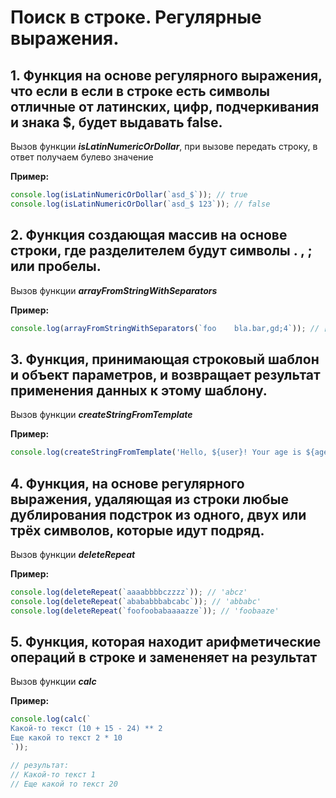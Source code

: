 # Поиск в строке. Регулярные выражения.

## 1. Функция на основе регулярного выражения, что если в если в строке есть символы отличные от латинских, цифр, подчеркивания и знака $, будет выдавать false.

Вызов функции ***isLatinNumericOrDollar***, при вызове передать строку, в ответ получаем булево значение

**Пример:**

```js
console.log(isLatinNumericOrDollar(`asd_$`)); // true
console.log(isLatinNumericOrDollar(`asd_$ 123`)); // false
```

## 2. Функция создающая массив на основе строки, где разделителем будут символы . , ; или пробелы.

Вызов функции ***arrayFromStringWithSeparators***

**Пример:**

```js
console.log(arrayFromStringWithSeparators(`foo    bla.bar,gd;4`)); // ['foo', 'bla', 'bar', 'gd', '4'];
```

## 3. Функция, принимающая строковый шаблон и объект параметров, и возвращает результат применения данных к этому шаблону.

Вызов функции ***createStringFromTemplate***

**Пример:**

```js
console.log(createStringFromTemplate('Hello, ${user}! Your age is ${age}.', {user: 'Bob', age: 10})); // Hello, Bob! Your age is 10.
```

## 4. Функция, на основе регулярного выражения, удаляющая из строки любые дублирования подстрок из одного, двух или трёх символов, которые идут подряд.

Вызов функции ***deleteRepeat***

**Пример:**

```js
console.log(deleteRepeat(`aaaabbbbczzzz`)); // 'abcz'
console.log(deleteRepeat(`abababbbabcabc`)); // 'abbabc'
console.log(deleteRepeat(`foofoobabaaaazze`)); // 'foobaaze'
```

## 5. Функция, которая находит арифметические операций в строке и замененяет на результат

Вызов функции ***calc***

**Пример:**
```js
console.log(calc(`
Какой-то текст (10 + 15 - 24) ** 2
Еще какой то текст 2 * 10
`));

// результат:
// Какой-то текст 1
// Еще какой то текст 20
```
